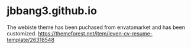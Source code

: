 # jbbang3.github.io

The webiste theme has been puchased from envatomarket and has been customized.
https://themeforest.net/item/leven-cv-resume-template/26318548
